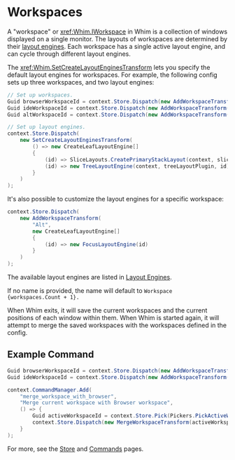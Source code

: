 # Workspaces

A "workspace" or <xref:Whim.IWorkspace> in Whim is a collection of windows displayed on a single monitor. The layouts of workspaces are determined by their [layout engines](layout-engines.md). Each workspace has a single active layout engine, and can cycle through different layout engines.

The <xref:Whim.SetCreateLayoutEnginesTransform> lets you specify the default layout engines for workspaces. For example, the following config sets up three workspaces, and two layout engines:

```csharp
// Set up workspaces.
Guid browserWorkspaceId = context.Store.Dispatch(new AddWorkspaceTransform("Browser")).Value;
Guid ideWorkspaceId = context.Store.Dispatch(new AddWorkspaceTransform("IDE")).Value;
Guid altWorkspaceId = context.Store.Dispatch(new AddWorkspaceTransform("Alt")).Value;

// Set up layout engines.
context.Store.Dispatch(
    new SetCreateLayoutEnginesTransform(
        () => new CreateLeafLayoutEngine[]
        {
            (id) => SliceLayouts.CreatePrimaryStackLayout(context, sliceLayoutPlugin, id),
            (id) => new TreeLayoutEngine(context, treeLayoutPlugin, id)
        }
    )
);
```

It's also possible to customize the layout engines for a specific workspace:

```csharp
context.Store.Dispatch(
    new AddWorkspaceTransform(
        "Alt",
        new CreateLeafLayoutEngine[]
        {
            (id) => new FocusLayoutEngine(id)
        }
    )
);
```

The available layout engines are listed in [Layout Engines](./layout-engines.md).

If no name is provided, the name will default to `Workspace {workspaces.Count + 1}.`

When Whim exits, it will save the current workspaces and the current positions of each window within them. When Whim is started again, it will attempt to merge the saved workspaces with the workspaces defined in the config.

## Example Command

```csharp
Guid browserWorkspaceId = context.Store.Dispatch(new AddWorkspaceTransform("Browser")).Value;
Guid ideWorkspaceId = context.Store.Dispatch(new AddWorkspaceTransform("IDE")).Value;

context.CommandManager.Add(
    "merge_workspace_with_browser",
    "Merge current workspace with Browser workspace",
    () => {
        Guid activeWorkspaceId = context.Store.Pick(Pickers.PickActiveWorkspaceId());
        context.Store.Dispatch(new MergeWorkspaceTransform(activeWorkspaceId, browserWorkspaceId));
    }
);
```

For more, see the [Store](./store.md) and [Commands](../../configure/core/commands.md) pages.
